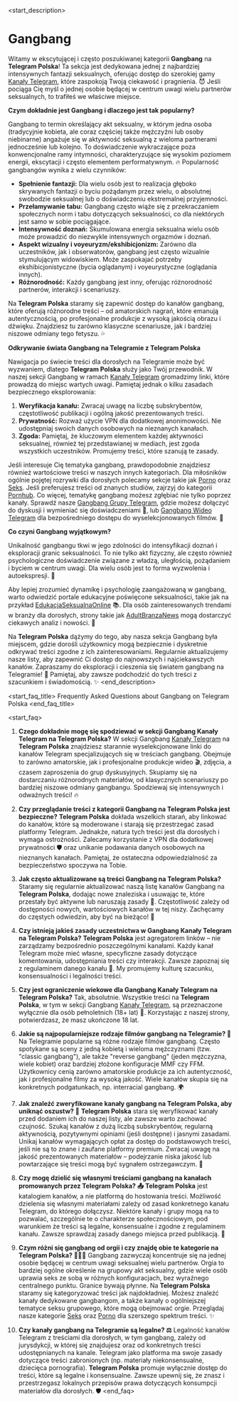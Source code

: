 <start_description>
# Gangbang

Witamy w ekscytującej i często poszukiwanej kategorii **Gangbang** na **Telegram Polska**! Ta sekcja jest dedykowana jednej z najbardziej intensywnych fantazji seksualnych, oferując dostęp do szerokiej gamy [Kanały Telegram](/kanaly/), które zaspokoją Twoją ciekawość i pragnienia. 😈 Jeśli pociąga Cię myśl o jednej osobie będącej w centrum uwagi wielu partnerów seksualnych, to trafiłeś we właściwe miejsce.

**Czym dokładnie jest Gangbang i dlaczego jest tak popularny?**

Gangbang to termin określający akt seksualny, w którym jedna osoba (tradycyjnie kobieta, ale coraz częściej także mężczyźni lub osoby niebinarne) angażuje się w aktywność seksualną z wieloma partnerami jednocześnie lub kolejno. To doświadczenie wykraczające poza konwencjonalne ramy intymności, charakteryzujące się wysokim poziomem energii, ekscytacji i często elementem performatywnym. 🔥 Popularność gangbangów wynika z wielu czynników:

*   **Spełnienie fantazji:** Dla wielu osób jest to realizacja głęboko skrywanych fantazji o byciu pożądanym przez wielu, o absolutnej swobodzie seksualnej lub o doświadczeniu ekstremalnej przyjemności.
*   **Przełamywanie tabu:** Gangbang często wiąże się z przekraczaniem społecznych norm i tabu dotyczących seksualności, co dla niektórych jest samo w sobie pociągające.
*   **Intensywność doznań:** Skumulowana energia seksualna wielu osób może prowadzić do niezwykle intensywnych orgazmów i doznań.
*   **Aspekt wizualny i voyeuryzm/ekshibicjonizm:** Zarówno dla uczestników, jak i obserwatorów, gangbang jest często wizualnie stymulującym widowiskiem. Może zaspokajać potrzeby ekshibicjonistyczne (bycia oglądanym) i voyeurystyczne (oglądania innych).
*   **Różnorodność:** Każdy gangbang jest inny, oferując różnorodność partnerów, interakcji i scenariuszy.

Na **Telegram Polska** staramy się zapewnić dostęp do kanałów gangbang, które oferują różnorodne treści – od amatorskich nagrań, które emanują autentycznością, po profesjonalne produkcje z wysoką jakością obrazu i dźwięku. Znajdziesz tu zarówno klasyczne scenariusze, jak i bardziej niszowe odmiany tego fetyszu. 💦

**Odkrywanie świata Gangbang na Telegramie z Telegram Polska**

Nawigacja po świecie treści dla dorosłych na Telegramie może być wyzwaniem, dlatego **Telegram Polska** służy jako Twój przewodnik. W naszej sekcji Gangbang w ramach [Kanały Telegram](/kanaly/) gromadzimy linki, które prowadzą do miejsc wartych uwagi. Pamiętaj jednak o kilku zasadach bezpiecznego eksplorowania:
1.  **Weryfikacja kanału:** Zwracaj uwagę na liczbę subskrybentów, częstotliwość publikacji i ogólną jakość prezentowanych treści.
2.  **Prywatność:** Rozważ użycie VPN dla dodatkowej anonimowości. Nie udostępniaj swoich danych osobowych na nieznanych kanałach.
3.  **Zgoda:** Pamiętaj, że kluczowym elementem każdej aktywności seksualnej, również tej przedstawianej w mediach, jest zgoda wszystkich uczestników. Promujemy treści, które szanują te zasady.

Jeśli interesuje Cię tematyka gangbang, prawdopodobnie znajdziesz również wartościowe treści w naszych innych kategoriach. Dla miłośników ogólnie pojętej rozrywki dla dorosłych polecamy sekcje takie jak [Porno](/kanaly/porno/) oraz [Seks](/kanaly/seks/). Jeśli preferujesz treści od znanych studiów, zajrzyj do kategorii [Pornhub](/kanaly/pornhub/). Co więcej, tematykę gangbang możesz zgłębiać nie tylko poprzez kanały. Sprawdź nasze [Gangbang Grupy Telegram](/grupy/gangbang/), gdzie możesz dołączyć do dyskusji i wymieniać się doświadczeniami 💬, lub [Gangbang Wideo Telegram](/wideo/gangbang/) dla bezpośredniego dostępu do wyselekcjonowanych filmów. 🔞

**Co czyni Gangbang wyjątkowym?**

Unikalność gangbangu tkwi w jego zdolności do intensyfikacji doznań i eksploracji granic seksualności. To nie tylko akt fizyczny, ale często również psychologiczne doświadczenie związane z władzą, uległością, pożądaniem i byciem w centrum uwagi. Dla wielu osób jest to forma wyzwolenia i autoekspresji. 👀

Aby lepiej zrozumieć dynamikę i psychologię zaangażowaną w gangbang, warto odwiedzić portale edukacyjne poświęcone seksualności, takie jak na przykład [EdukacjaSeksualnaOnline](https://przykladowa-strona-edukacji-seksualnej.pl) 📚. Dla osób zainteresowanych trendami w branży dla dorosłych, strony takie jak [AdultBranzaNews](https://przykladowe-wiadomosci-branzowe-adult.com) mogą dostarczyć ciekawych analiz i nowości. 📰

Na **Telegram Polska** dążymy do tego, aby nasza sekcja Gangbang była miejscem, gdzie dorośli użytkownicy mogą bezpiecznie i dyskretnie odkrywać treści zgodne z ich zainteresowaniami. Regularnie aktualizujemy nasze listy, aby zapewnić Ci dostęp do najnowszych i najciekawszych kanałów. Zapraszamy do eksploracji i cieszenia się światem gangbang na Telegramie! 🚀 Pamiętaj, aby zawsze podchodzić do tych treści z szacunkiem i świadomością. ✨
<end_description>

<start_faq_title>
Frequently Asked Questions about Gangbang on Telegram Polska
<end_faq_title>

<start_faq>
1. **Czego dokładnie mogę się spodziewać w sekcji Gangbang Kanały Telegram na Telegram Polska?**
W sekcji Gangbang [Kanały Telegram](/kanaly/) na **Telegram Polska** znajdziesz starannie wyselekcjonowane linki do kanałów Telegram specjalizujących się w treściach gangbang. Obejmuje to zarówno amatorskie, jak i profesjonalne produkcje wideo 🎬, zdjęcia, a czasem zaproszenia do grup dyskusyjnych. Skupiamy się na dostarczaniu różnorodnych materiałów, od klasycznych scenariuszy po bardziej niszowe odmiany gangbangu. Spodziewaj się intensywnych i odważnych treści! 🔥

2. **Czy przeglądanie treści z kategorii Gangbang na Telegram Polska jest bezpieczne?**
**Telegram Polska** dokłada wszelkich starań, aby linkować do kanałów, które są moderowane i starają się przestrzegać zasad platformy Telegram. Jednakże, natura tych treści jest dla dorosłych i wymaga ostrożności. Zalecamy korzystanie z VPN dla dodatkowej prywatności 🛡️ oraz unikanie podawania danych osobowych na nieznanych kanałach. Pamiętaj, że ostateczna odpowiedzialność za bezpieczeństwo spoczywa na Tobie.

3. **Jak często aktualizowane są treści Gangbang na Telegram Polska?**
Staramy się regularnie aktualizować naszą listę kanałów Gangbang na **Telegram Polska**, dodając nowe znaleziska i usuwając te, które przestały być aktywne lub naruszają zasady 🔄. Częstotliwość zależy od dostępności nowych, wartościowych kanałów w tej niszy. Zachęcamy do częstych odwiedzin, aby być na bieżąco! 🚀

4. **Czy istnieją jakieś zasady uczestnictwa w Gangbang Kanały Telegram na Telegram Polska?**
**Telegram Polska** jest agregatorem linków – nie zarządzamy bezpośrednio poszczególnymi kanałami. Każdy kanał Telegram może mieć własne, specyficzne zasady dotyczące komentowania, udostępniania treści czy interakcji. Zawsze zapoznaj się z regulaminem danego kanału 📜. My promujemy kulturę szacunku, konsensualności i legalności treści.

5. **Czy jest ograniczenie wiekowe dla Gangbang Kanały Telegram na Telegram Polska?**
Tak, absolutnie. Wszystkie treści na **Telegram Polska**, w tym w sekcji Gangbang [Kanały Telegram](/kanaly/), są przeznaczone wyłącznie dla osób pełnoletnich (18+ lat) 🔞. Korzystając z naszej strony, potwierdzasz, że masz ukończone 18 lat.

6. **Jakie są najpopularniejsze rodzaje filmów gangbang na Telegramie? 🤔**
Na Telegramie popularne są różne rodzaje filmów gangbang. Często spotykane są sceny z jedną kobietą i wieloma mężczyznami (tzw. "classic gangbang"), ale także "reverse gangbang" (jeden mężczyzna, wiele kobiet) oraz bardziej złożone konfiguracje MMF czy FFM. Użytkownicy cenią zarówno amatorskie produkcje za ich autentyczność, jak i profesjonalne filmy za wysoką jakość. Wiele kanałów skupia się na konkretnych podgatunkach, np. interracial gangbang. 🌍

7. **Jak znaleźć zweryfikowane kanały gangbang na Telegram Polska, aby uniknąć oszustw? 🧐**
**Telegram Polska** stara się weryfikować kanały przed dodaniem ich do naszej listy, ale zawsze warto zachować czujność. Szukaj kanałów z dużą liczbą subskrybentów, regularną aktywnością, pozytywnymi opiniami (jeśli dostępne) i jasnymi zasadami. Unikaj kanałów wymagających opłat za dostęp do podstawowych treści, jeśli nie są to znane i zaufane platformy premium. Zwracaj uwagę na jakość prezentowanych materiałów – podejrzanie niska jakość lub powtarzające się treści mogą być sygnałem ostrzegawczym. 🚨

8. **Czy mogę dzielić się własnymi treściami gangbang na kanałach promowanych przez Telegram Polska? 📤**
**Telegram Polska** jest katalogiem kanałów, a nie platformą do hostowania treści. Możliwość dzielenia się własnymi materiałami zależy od zasad konkretnego kanału Telegram, do którego dołączysz. Niektóre kanały i grupy mogą na to pozwalać, szczególnie te o charakterze społecznościowym, pod warunkiem że treści są legalne, konsensualne i zgodne z regulaminem kanału. Zawsze sprawdzaj zasady danego miejsca przed publikacją. 💬

9. **Czym różni się gangbang od orgii i czy znajdę obie te kategorie na Telegram Polska? 👥🆚🎉**
Gangbang zazwyczaj koncentruje się na jednej osobie będącej w centrum uwagi seksualnej wielu partnerów. Orgia to bardziej ogólne określenie na grupowy akt seksualny, gdzie wiele osób uprawia seks ze sobą w różnych konfiguracjach, bez wyraźnego centralnego punktu. Granice bywają płynne. Na **Telegram Polska** staramy się kategoryzować treści jak najdokładniej. Możesz znaleźć kanały dedykowane gangbangom, a także kanały o ogólniejszej tematyce seksu grupowego, które mogą obejmować orgie. Przeglądaj nasze kategorie [Seks](/kanaly/seks/) oraz [Porno](/kanaly/porno/) dla szerszego spektrum treści. ✨

10. **Czy kanały gangbang na Telegramie są legalne? ⚖️**
Legalność kanałów Telegram z treściami dla dorosłych, w tym gangbang, zależy od jurysdykcji, w której się znajdujesz oraz od konkretnych treści udostępnianych na kanale. Telegram jako platforma ma swoje zasady dotyczące treści zabronionych (np. materiały niekonsensualne, dziecięca pornografia). **Telegram Polska** promuje wyłącznie dostęp do treści, które są legalne i konsensualne. Zawsze upewnij się, że znasz i przestrzegasz lokalnych przepisów prawa dotyczących konsumpcji materiałów dla dorosłych. 🛡️
<end_faq>